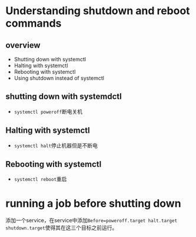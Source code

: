 # Understanding shutdown and reboot commands
## overview
- Shutting down with systemctl
- Halting with systemctl
- Rebooting with systemctl
- Using shutdown instead of systemctl

## shutting down with systemdctl
- `systemctl poweroff`断电关机
## Halting with systemctl
- `systemctl halt`停止机器但是不断电

## Rebooting with systemctl
- `systemctl reboot`重启

# running a job before shutting down
添加一个service，在service中添加`Before=poweroff.target halt.target shutdown.target`使得其在这三个目标之前运行。